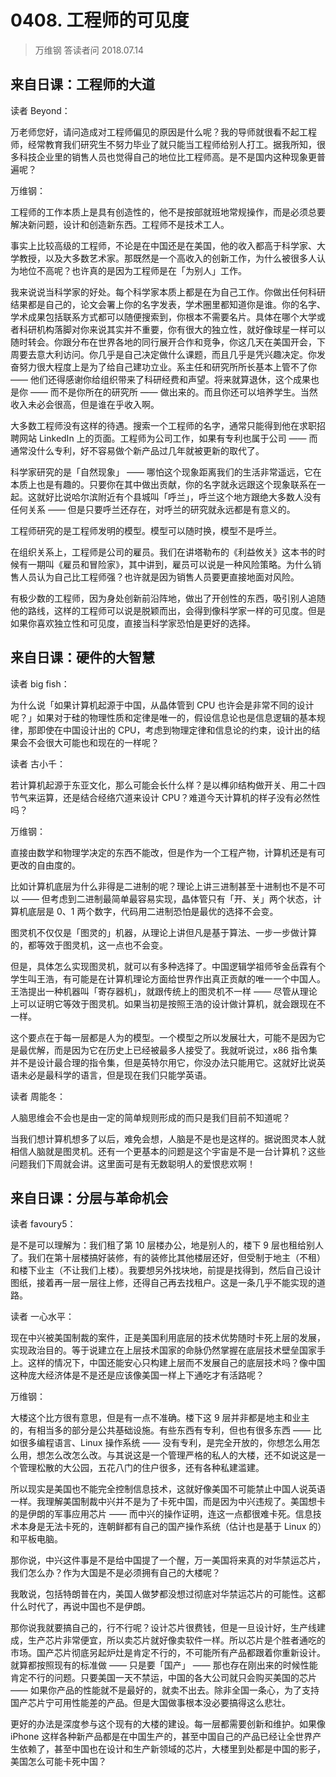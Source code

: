 # 0408. 工程师的可见度
> 万维钢 答读者问 2018.07.14

## 来自日课：工程师的大道

读者 Beyond：

万老师您好，请问造成对工程师偏见的原因是什么呢？我的导师就很看不起工程师，经常教育我们研究生不努力毕业了就只能当工程师给别人打工。据我所知，很多科技企业里的销售人员也觉得自己的地位比工程师高。是不是国内这种现象更普遍呢？

万维钢：

工程师的工作本质上是具有创造性的，他不是按部就班地常规操作，而是必须总要解决新问题，设计和创造新东西。工程师不是技术工人。

事实上比较高级的工程师，不论是在中国还是在美国，他的收入都高于科学家、大学教授，以及大多数艺术家。那既然是一个高收入的创新工作，为什么被很多人认为地位不高呢？也许真的是因为工程师是在「为别人」工作。

我来说说当科学家的好处。每个科学家本质上都是在为自己工作。你做出任何科研结果都是自己的，论文会署上你的名字发表，学术圈里都知道你是谁。你的名字、学术成果包括联系方式都可以随便搜索到，你根本不需要名片。具体在哪个大学或者科研机构落脚对你来说其实并不重要，你有很大的独立性，就好像球星一样可以随时转会。你跟分布在世界各地的同行展开合作和竞争，你这几天在美国开会，下周要去意大利访问。你几乎是自己决定做什么课题，而且几乎是凭兴趣决定。你发奋努力很大程度上是为了给自己建功立业。系主任和研究所所长基本上管不了你 —— 他们还得感谢你给组织带来了科研经费和声望。将来就算退休，这个成果也是你 —— 而不是你所在的研究所 —— 做出来的。而且你还可以培养学生。当然收入未必会很高，但是谁在乎收入啊。

大多数工程师没有这样的待遇。搜索一个工程师的名字，通常只能得到他在求职招聘网站 LinkedIn 上的页面。工程师为公司工作，如果有专利也属于公司 —— 而通常没什么专利，好不容易做个新产品过几年就被更新的取代了。

科学家研究的是「自然现象」 —— 哪怕这个现象距离我们的生活非常遥远，它在本质上也是有趣的。只要你在其中做出贡献，你的名字就永远跟这个现象联系在一起。这就好比说哈尔滨附近有个县城叫「呼兰」，呼兰这个地方跟绝大多数人没有任何关系 —— 但是只要呼兰还存在，对呼兰的研究就永远都是有意义的。

工程师研究的是工程师发明的模型。模型可以随时换，模型不是呼兰。

在组织关系上，工程师是公司的雇员。我们在讲塔勒布的《利益攸关》这本书的时候有一期叫《雇员和冒险家》，其中讲到，雇员可以说是一种风险策略。为什么销售人员认为自己比工程师强？也许就是因为销售人员要更直接地面对风险。

有极少数的工程师，因为身处创新前沿阵地，做出了开创性的东西，吸引别人追随他的路线，这样的工程师可以说是脱颖而出，会得到像科学家一样的可见度。但是如果你喜欢独立性和可见度，直接当科学家恐怕是更好的选择。

## 来自日课：硬件的大智慧

读者 big fish：

为什么说「如果计算机起源于中国，从晶体管到 CPU 也许会是非常不同的设计呢？」如果对于硅的物理性质和定律是唯一的，假设信息论也是信息逻辑的基本规律，那即使在中国设计出的 CPU，考虑到物理定律和信息论的约束，设计出的结果会不会很大可能也和现在的一样呢？

读者 古小千：

若计算机起源于东亚文化，那么可能会长什么样？是以榫卯结构做开关、用二十四节气来运算，还是结合经络穴道来设计 CPU？难道今天计算机的样子没有必然性吗？

万维钢：

直接由数学和物理学决定的东西不能改，但是作为一个工程产物，计算机还是有可更改的自由度的。

比如计算机底层为什么非得是二进制的呢？理论上讲三进制甚至十进制也不是不可以 —— 但考虑到二进制最简单最容易实现，晶体管只有「开、关」两个状态，计算机底层是 0、1 两个数字，代码用二进制恐怕是最优的选择不会变。

图灵机不仅仅是「图灵的」机器，从理论上讲但凡是基于算法、一步一步做计算的，都等效于图灵机，这一点也不会变。

但是，具体怎么实现图灵机，就可以有多种选择了。中国逻辑学祖师爷金岳霖有个学生叫王浩，有可能是在计算机理论方面给世界作出真正贡献的唯一一个中国人。王浩提出一种机器叫「寄存器机」，就跟传统上的图灵机不一样 —— 尽管从理论上可以证明它等效于图灵机。如果当初是按照王浩的设计做计算机，就会跟现在不一样。

这个要点在于每一层都是人为的模型。一个模型之所以发展壮大，可能不是因为它是最优解，而是因为它在历史上已经被最多人接受了。我就听说过，x86 指令集并不是设计最合理的指令集，但是英特尔用它，你没办法只能用它。这就好比说英语未必是最科学的语言，但是现在我们只能学英语。

读者 周能冬：

人脑思维会不会也是由一定的简单规则形成的而只是我们目前不知道呢？

当我们想计算机想多了以后，难免会想，人脑是不是也是这样的。据说图灵本人就相信人脑就是图灵机。还有一个更基本的问题是这个宇宙是不是一台计算机？这些问题我们下周就会讲。这里面可是有无数聪明人的爱恨悲欢啊！

## 来自日课：分层与革命机会

读者 favoury5：

是不是可以理解为：我们租了第 10 层楼办公，地是别人的，楼下 9 层也租给别人了。我们在第十层楼搞好装修，有的装修比其他楼层还好，但受制于地主（不租）和楼下业主（不让我们上楼）。我要想另外找块地，前提是找得到，然后自己设计图纸，接着再一层一层往上修，还得自己再去找租户。这是一条几乎不能实现的道路。

读者 一心水平：

现在中兴被美国制裁的案件，正是美国利用底层的技术优势随时卡死上层的发展，实现政治目的。等于说建立在上层技术国家的命脉仍然掌握在底层技术壁垒国家手上。这样的情况下，中国还能安心只构建上层而不发展自己的底层技术吗？像中国这种庞大经济体是不是还是应该像美国一样上下通吃才有活路呢？

万维钢：

大楼这个比方很有意思，但是有一点不准确。楼下这 9 层并非都是地主和业主的，有相当多的部分是公共基础设施。有些东西有专利，但也有很多东西 —— 比如很多编程语言、Linux 操作系统 —— 没有专利，是完全开放的，你想怎么用怎么用，想怎么改怎么改。与其说这是一个管理严格的私人的大楼，还不如说这是一个管理松散的大公园，五花八门的住户很多，还有各种私建滥建。

所以现实是美国也不能完全控制信息技术，这就好像美国不可能禁止中国人说英语一样。我理解美国制裁中兴并不是为了卡死中国，而是因为中兴违规了。美国想卡的是伊朗的军事应用芯片 —— 而中兴的操作证明，连这一点都很难卡死。信息技术本身是无法卡死的，连朝鲜都有自己的国产操作系统（估计也是基于 Linux 的）和平板电脑。

那你说，中兴这件事是不是给中国提了一个醒，万一美国将来真的对华禁运芯片，我们怎么办？作为大国是不是必须拥有自己的大楼呢？

我敢说，包括特朗普在内，美国人做梦都没想过彻底对华禁运芯片的可能性。这都什么时代了，再说中国也不是伊朗。

那你说我就要搞自己的，行不行呢？设计芯片很费钱，但是一旦设计好，生产线建成，生产芯片非常便宜，所以卖芯片就好像卖软件一样。所以芯片是个胜者通吃的市场。国产芯片彻底另起炉灶是肯定不行的，不可能所有产品都跟着你重新设计。就算都按照现有的标准做 —— 只是要「国产」 —— 那也存在刚出来的时候性能肯定不行的问题。只要美国一天不禁运，中国的各大公司就只会购买美国的芯片 —— 如果你产品的性能就不是最好的，就卖不出去。除非全国一条心，为了支持国产芯片宁可用性能差的产品。但是大国做事根本没必要搞得这么悲壮。

更好的办法是深度参与这个现有的大楼的建设。每一层都需要创新和维护。如果像 iPhone 这样各种新产品都是在中国生产的，甚至中国自己的产品已经让全世界产生依赖了，甚至中国也在设计和生产新领域的芯片，大楼里到处都是中国的影子，美国怎么可能卡死中国？


